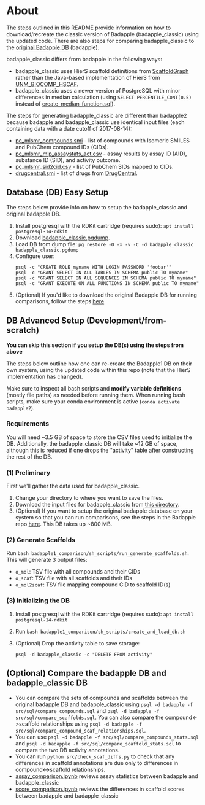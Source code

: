 # About
The steps outlined in this README provide information on how to download/recreate the classic version of Badapple (badapple_classic) using the updated code. There are also steps for comparing badapple_classic to the [original Badapple DB](https://github.com/unmtransinfo/Badapple/) (badapple). 

badapple_classic differs from badapple in the following ways:
* badapple_classic uses HierS scaffold definitions from [ScaffoldGraph](https://github.com/UCLCheminformatics/ScaffoldGraph) rather than the Java-based implementation of HierS from [UNM_BIOCOMP_HSCAF](https://github.com/unmtransinfo/unm_biocomp_hscaf).
* badapple_classic uses a newer version of PostgreSQL with minor differences in median calculation (using `SELECT PERCENTILE_CONT(0.5)` instead of [create_median_function.sql](https://github.com/unmtransinfo/Badapple/blob/master/sql/create_median_function.sql)).

The steps for generating badapple_classic are different than badapple2 because badapple and badapple_classic use identical input files (each containing data with a date cutoff of 2017-08-14):
* [pc_mlsmr_compounds.smi](https://unmtid-dbs.net/download/Badapple2/badapple_classic_files/pc_mlsmr_compounds.smi) - list of compounds with Isomeric SMILES and PubChem compound IDs (CIDs).
* [pc_mlsmr_mlp_assaystats_act.csv](https://unmtid-dbs.net/download/Badapple2/badapple_classic_files/pc_mlsmr_mlp_assaystats_act.csv) - assay results by assay ID (AID), substance ID (SID), and activity outcome.
* [pc_mlsmr_sid2cid.csv](https://unmtid-dbs.net/download/Badapple2/badapple_classic_files/pc_mlsmr_sid2cid.csv) - list of PubChem SIDs mapped to CIDs.
* [drugcentral.smi](https://unmtid-dbs.net/download/Badapple2/badapple_classic_files/drugcentral.smi) - list of drugs from [DrugCentral](https://drugcentral.org/).

## Database (DB) Easy Setup
The steps below provide info on how to setup the badapple_classic and original badapple DB. 

1. Install postgresql with the RDKit cartridge (requires sudo):
`apt install postgresql-14-rdkit`
2. Download [badapple_classic.pgdump](https://unmtid-dbs.net/download/Badapple2/badapple_classic.pgdump).
3. Load DB from dump file: `pg_restore -O -x -v -C -d badapple_classic badapple_classic.pgdump` 
4. Configure user:
    ```
    psql -c "CREATE ROLE myname WITH LOGIN PASSWORD 'foobar'"
    psql -c "GRANT SELECT ON ALL TABLES IN SCHEMA public TO myname"
    psql -c "GRANT SELECT ON ALL SEQUENCES IN SCHEMA public TO myname"
    psql -c "GRANT EXECUTE ON ALL FUNCTIONS IN SCHEMA public TO myname"
    ```
5. (Optional) If you'd like to download the original Badapple DB for running comparisons, follow the steps [here](https://github.com/unmtransinfo/Badapple?tab=readme-ov-file#database-installation)

## DB Advanced Setup (Development/from-scratch)
**You can skip this section if you setup the DB(s) using the steps from above**

The steps below outline how one can re-create the Badapple1 DB on their own system, using the updated code within this repo (note that the HierS implementation has changed).

Make sure to inspect all bash scripts and **modify variable definitions** (mostly file paths) as needed before running them. When running bash scripts, make sure your conda environment is active (`conda activate badapple2`).

### Requirements
You will need ~3.5 GB of space to store the CSV files used to initialize the DB. Additionally, the badapple_classic DB will take
~12 GB of space, although this is reduced if one drops the "activity" table after constructing the rest of the DB.

### (1) Preliminary
First we'll gather the data used for badapple_classic.

1. Change your directory to where you want to save the files.
2. Download the input files for badapple_classic from [this directory](https://unmtid-dbs.net/download/Badapple2/badapple_classic_files/).
3. (Optional) If you want to setup the original badapple database on your system so that you can run comparisons, see the steps in the Badapple repo [here](https://github.com/unmtransinfo/Badapple?tab=readme-ov-file#database-installation). This DB takes up ~800 MB. 

### (2) Generate Scaffolds
Run `bash badapple1_comparison/sh_scripts/run_generate_scaffolds.sh`. This will generate 3 output files:
* `o_mol`: TSV file with all compounds and their CIDs
* `o_scaf`: TSV file with all scaffolds and their IDs
* `o_mol2scaf`: TSV file mapping compound CID to scaffold ID(s)

### (3) Initializing the DB
1. Install postgresql with the RDKit cartridge (requires sudo):
`apt install postgresql-14-rdkit`
2. Run `bash badapple1_comparison/sh_scripts/create_and_load_db.sh`
3. (Optional) Drop the activity table to save storage: 
    
    `psql -d badapple_classic -c "DELETE FROM activity"`

## (Optional) Compare the badapple DB and badapple_classic DB
* You can compare the sets of compounds and scaffolds between the original badapple DB and badapple_classic using `psql -d badapple -f src/sql/compare_compounds.sql` and `psql -d badapple -f src/sql/compare_scaffolds.sql`. You can also compare the compound<->scaffold relationships using `psql -d badapple -f src/sql/compare_compound_scaf_relationships.sql`.
* You can use `psql -d badapple -f src/sql/compare_compounds_stats.sql` and `psql -d badapple -f src/sql/compare_scaffold_stats.sql` to compare the two DB activity annotations.
* You can run `python src/check_scaf_diffs.py` to check that any differences in scaffold annotations are due only to differences in compound<->scaffold relationships.
* [assay_comparison.ipynb](src/notebooks/assay_comparison.ipynb) reviews assay statistics between badapple and badapple_classic
* [score_comparison.ipynb](src/notebooks/score_comparison.ipynb) reviews the differences in scaffold scores between badapple and badapple_classic